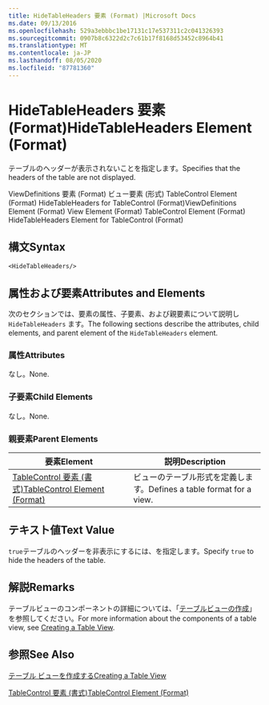 ```yaml
---
title: HideTableHeaders 要素 (Format) |Microsoft Docs
ms.date: 09/13/2016
ms.openlocfilehash: 529a3ebbbc1be17131c17e537311c2c041326393
ms.sourcegitcommit: 0907b8c6322d2c7c61b17f8168d53452c8964b41
ms.translationtype: MT
ms.contentlocale: ja-JP
ms.lasthandoff: 08/05/2020
ms.locfileid: "87781360"
---
```

# <a name="hidetableheaders-element-format"></a><span data-ttu-id="8fd13-102">HideTableHeaders 要素 (Format)</span><span class="sxs-lookup"><span data-stu-id="8fd13-102">HideTableHeaders Element (Format)</span></span>

<span data-ttu-id="8fd13-103">テーブルのヘッダーが表示されないことを指定します。</span><span class="sxs-lookup"><span data-stu-id="8fd13-103">Specifies that the headers of the table are not displayed.</span></span>

<span data-ttu-id="8fd13-104">ViewDefinitions 要素 (Format) ビュー要素 (形式) TableControl Element (Format) HideTableHeaders for TableControl (Format)</span><span class="sxs-lookup"><span data-stu-id="8fd13-104">ViewDefinitions Element (Format) View Element (Format) TableControl Element (Format) HideTableHeaders Element for TableControl (Format)</span></span>

## <a name="syntax"></a><span data-ttu-id="8fd13-105">構文</span><span class="sxs-lookup"><span data-stu-id="8fd13-105">Syntax</span></span>

```vb
<HideTableHeaders/>
```

## <a name="attributes-and-elements"></a><span data-ttu-id="8fd13-106">属性および要素</span><span class="sxs-lookup"><span data-stu-id="8fd13-106">Attributes and Elements</span></span>

<span data-ttu-id="8fd13-107">次のセクションでは、要素の属性、子要素、および親要素について説明し `HideTableHeaders` ます。</span><span class="sxs-lookup"><span data-stu-id="8fd13-107">The following sections describe the attributes, child elements, and parent element of the `HideTableHeaders` element.</span></span>

### <a name="attributes"></a><span data-ttu-id="8fd13-108">属性</span><span class="sxs-lookup"><span data-stu-id="8fd13-108">Attributes</span></span>

<span data-ttu-id="8fd13-109">なし。</span><span class="sxs-lookup"><span data-stu-id="8fd13-109">None.</span></span>

### <a name="child-elements"></a><span data-ttu-id="8fd13-110">子要素</span><span class="sxs-lookup"><span data-stu-id="8fd13-110">Child Elements</span></span>

<span data-ttu-id="8fd13-111">なし。</span><span class="sxs-lookup"><span data-stu-id="8fd13-111">None.</span></span>

### <a name="parent-elements"></a><span data-ttu-id="8fd13-112">親要素</span><span class="sxs-lookup"><span data-stu-id="8fd13-112">Parent Elements</span></span>

|<span data-ttu-id="8fd13-113">要素</span><span class="sxs-lookup"><span data-stu-id="8fd13-113">Element</span></span>|<span data-ttu-id="8fd13-114">説明</span><span class="sxs-lookup"><span data-stu-id="8fd13-114">Description</span></span>|
|-------------|-----------------|
|[<span data-ttu-id="8fd13-115">TableControl 要素 (書式)</span><span class="sxs-lookup"><span data-stu-id="8fd13-115">TableControl Element (Format)</span></span>](./tablecontrol-element-format.md)|<span data-ttu-id="8fd13-116">ビューのテーブル形式を定義します。</span><span class="sxs-lookup"><span data-stu-id="8fd13-116">Defines a table format for a view.</span></span>|

## <a name="text-value"></a><span data-ttu-id="8fd13-117">テキスト値</span><span class="sxs-lookup"><span data-stu-id="8fd13-117">Text Value</span></span>

<span data-ttu-id="8fd13-118">`true`テーブルのヘッダーを非表示にするには、を指定します。</span><span class="sxs-lookup"><span data-stu-id="8fd13-118">Specify `true` to hide the headers of the table.</span></span>

## <a name="remarks"></a><span data-ttu-id="8fd13-119">解説</span><span class="sxs-lookup"><span data-stu-id="8fd13-119">Remarks</span></span>

<span data-ttu-id="8fd13-120">テーブルビューのコンポーネントの詳細については、「[テーブルビューの作成](./creating-a-table-view.md)」を参照してください。</span><span class="sxs-lookup"><span data-stu-id="8fd13-120">For more information about the components of a table view, see [Creating a Table View](./creating-a-table-view.md).</span></span>

## <a name="see-also"></a><span data-ttu-id="8fd13-121">参照</span><span class="sxs-lookup"><span data-stu-id="8fd13-121">See Also</span></span>

[<span data-ttu-id="8fd13-122">テーブル ビューを作成する</span><span class="sxs-lookup"><span data-stu-id="8fd13-122">Creating a Table View</span></span>](./creating-a-table-view.md)

[<span data-ttu-id="8fd13-123">TableControl 要素 (書式)</span><span class="sxs-lookup"><span data-stu-id="8fd13-123">TableControl Element (Format)</span></span>](./tablecontrol-element-format.md)
